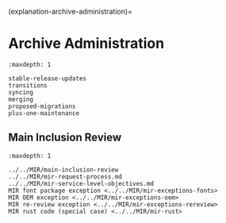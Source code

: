(explanation-archive-administration)=
# Archive Administration

```{toctree}
:maxdepth: 1

stable-release-updates
transitions
syncing
merging
proposed-migrations
plus-one-maintenance
```

## Main Inclusion Review

```{toctree}
:maxdepth: 1

../../MIR/main-inclusion-review
../../MIR/mir-request-process.md
../../MIR/mir-service-level-objectives.md
MIR font package exception <../../MIR/mir-exceptions-fonts>
MIR OEM exception <../../MIR/mir-exceptions-oem>
MIR re-review exception <../../MIR/mir-exceptions-rereview>
MIR rust code (special case) <../../MIR/mir-rust>
```

